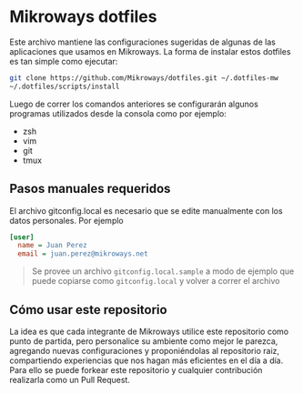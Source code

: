 # Mikroways dotfiles

Este archivo mantiene las configuraciones sugeridas de algunas de las
aplicaciones que usamos en Mikroways.
La forma de instalar estos dotfiles es tan simple como ejecutar:

```bash
git clone https://github.com/Mikroways/dotfiles.git ~/.dotfiles-mw
~/.dotfiles/scripts/install
```

Luego de correr los comandos anteriores se configurarán algunos programas
utilizados desde la consola como por ejemplo:

* zsh
* vim
* git
* tmux

## Pasos manuales requeridos

El archivo gitconfig.local es necesario que se edite manualmente con los datos
personales. Por ejemplo

```ini
[user]
  name = Juan Perez
  email = juan.perez@mikroways.net
```

> Se provee un archivo `gitconfig.local.sample` a modo de ejemplo que puede
> copiarse como `gitconfig.local` y volver a correr el archivo

## Cómo usar este repositorio

La idea es que cada integrante de Mikroways utilice este repositorio como punto
de partida, pero personalice su ambiente como mejor le parezca, agregando nuevas
configuraciones y proponiéndolas al repositorio raiz, compartiendo experiencias
que nos hagan más eficientes en el día a día.
Para ello se puede forkear este repositorio y cualquier contribución realizarla
como un Pull Request.
